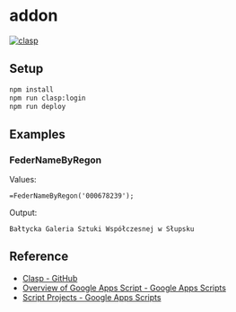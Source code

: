 # addon

[![clasp](https://img.shields.io/badge/built%20with-clasp-4285f4.svg)](https://github.com/google/clasp)

## Setup

```bash
npm install
npm run clasp:login
npm run deploy
```

## Examples

### FederNameByRegon

Values:

```excel
=FederNameByRegon('000678239');
```

Output:

```excel
Bałtycka Galeria Sztuki Współczesnej w Słupsku
```

## Reference

- [Clasp - GitHub](https://github.com/google/clasp)
- [Overview of Google Apps Script - Google Apps Scripts](https://developers.google.com/apps-script/overview)
- [Script Projects - Google Apps Scripts](https://developers.google.com/apps-script/guides/projects)
